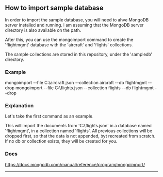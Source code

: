 ## How to import sample database

In order to import the sample database, you will need to ahve MongoDB
server installed and running. I am assuming that the MongoDB server directory
is also available on the path.

After this, you can use the mongoimport command to create the 'flightmgmt' database
with the 'aircraft' and 'flights' collections.

The sample collections are stored in this repository, under the 'sampledb' directory.

### Example

mongoimport --file C:\aircraft.json --collection aircraft --db flightmgmt --drop
mongoimport --file C:\flights.json --collection flights --db flightmgmt --drop

### Explanation

Let's take the first command as an example.

This will import the documents from 'C:\flights.json' in a database named
'flightmgmt', in a collection named 'flights'. All previous collections
will be dropped first, so that the data is not appended, byt recreated
from scratch.
If no db or collection exists, they will be created for you.

### Docs

https://docs.mongodb.com/manual/reference/program/mongoimport/

---
